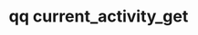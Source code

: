 ---
category: current
command: current_activity_get
keywords: qq, qq_cli, current_activity_get
optional_options:
- alternate:
  - --type
  help: The specific type of throughput to get
  name: -t
  required: false
permalink: /qq-cli-command-guide/current/current_activity_get.html
positional_options: []
sidebar: qq_cli_command_reference_sidebar
summary: This section explains how to use the <code>qq current_activity_get</code>
  command.
synopsis: Get the current sampled IOP and throughput rates
title: qq current_activity_get
usage: "qq current_activity_get [-h]\n    [-t {file-iops-read,file-iops-write,metadata-iops-read,metadata-iops-write,file-throughput-read,file-throughput-write}]"
zendesk_source: qq CLI Command Guide

---